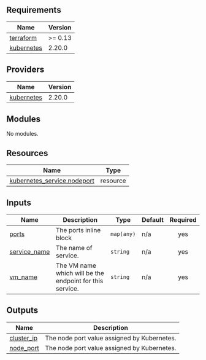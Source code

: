 <!-- BEGIN_TF_DOCS -->
## Requirements

| Name | Version |
|------|---------|
| <a name="requirement_terraform"></a> [terraform](#requirement\_terraform) | >= 0.13 |
| <a name="requirement_kubernetes"></a> [kubernetes](#requirement\_kubernetes) | 2.20.0 |

## Providers

| Name | Version |
|------|---------|
| <a name="provider_kubernetes"></a> [kubernetes](#provider\_kubernetes) | 2.20.0 |

## Modules

No modules.

## Resources

| Name | Type |
|------|------|
| [kubernetes_service.nodeport](https://registry.terraform.io/providers/hashicorp/kubernetes/2.20.0/docs/resources/service) | resource |

## Inputs

| Name | Description | Type | Default | Required |
|------|-------------|------|---------|:--------:|
| <a name="input_ports"></a> [ports](#input\_ports) | The ports inline block | `map(any)` | n/a | yes |
| <a name="input_service_name"></a> [service\_name](#input\_service\_name) | The name of service. | `string` | n/a | yes |
| <a name="input_vm_name"></a> [vm\_name](#input\_vm\_name) | The VM name which will be the endpoint for this service. | `string` | n/a | yes |

## Outputs

| Name | Description |
|------|-------------|
| <a name="output_cluster_ip"></a> [cluster\_ip](#output\_cluster\_ip) | The node port value assigned by Kubernetes. |
| <a name="output_node_port"></a> [node\_port](#output\_node\_port) | The node port value assigned by Kubernetes. |
<!-- END_TF_DOCS -->
